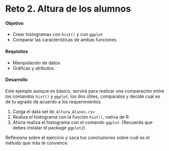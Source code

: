 # Reto 2. Altura de los alumnos

#### Objetivo
- Crear histogramas con `hist()` y con `ggplot`
- Comparar las características de ambas funciones  

#### Requisitos
- Manipulación de datos
- Gráficas y atributos

#### Desarrollo
 Este ejemplo aunque es básico, servirá para realizar una comparación entre los comandos `hist()` y `ggplot`, los dos útiles, comparalos y decide cual es de tu agrado de acuerdo a los requerimientos. 
 
 1. Carga el data set `BD_Altura_Alunos.csv`
 2. Realiza el histograma con la función `hist()`, nativa de R
 3. Ahora realiza el histograma con el comando `ggplot`. (Recuerda que debes instalar el package `ggplot2`)
 
 Reflexiona sobre el ejercicio y saca tus conclusiones sobre cuál es el método que más te convence.  
